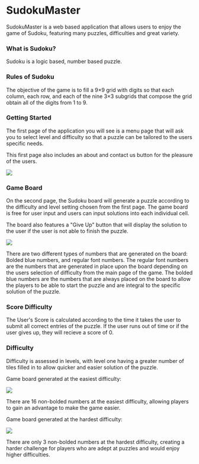 # SudokuMaster
SudokuMaster is a web based application that allows users to enjoy the game of Sudoku, featuring many puzzles, difficulties and great variety. 

### What is Sudoku?
Sudoku is a logic based, number based puzzle. 

### Rules of Sudoku
The objective of the game is to fill a 9×9 grid with digits so that each column, each row, and each of the nine 3×3 subgrids that compose the grid obtain all of the digits from 1 to 9. 

### Getting Started
The first page of the application you will see is a menu page that will ask you to select level and difficulty so that a puzzle can be tailored to the users specific needs. 

This first page also includes an about and contact us button for the pleasure of the users.

![](https://imgur.com/ZqI7PKI.jpg) 

### Game Board

On the second page, the Sudoku board will generate a puzzle according to the difficulty and level setting chosen from the first page. The game board is free for user input and users can input solutions into each individual cell. 

The board also features a "Give Up" button that will display the solution to the user if the user is not able to finish the puzzle.

![](https://i.imgur.com/8khtyxX.png)

There are two different types of numbers that are generated on the board: Bolded blue numbers, and regular font numbers. The regular font numbers are the numbers that are generated in place upon the board depending on the users selection of difficulty from the main page of the game. The bolded blue numbers are the numbers that are always placed on the board to allow the players to be able to start the puzzle and are integral to the specific solution of the puzzle. 

### Score Difficulty

The User's Score is calculated according to the time it takes the user to submit all correct entries of the puzzle. If the user runs out of time or if the user gives up, they will recieve a score of 0.

### Difficulty

Difficulty is assessed in levels, with level one having a greater number of tiles filled in to allow quicker and easier solution of the puzzle.

Game board generated at the easiest difficulty:

![](https://imgur.com/TlJUFLy.png)

There are 16 non-bolded numbers at the easiest difficulty, allowing players to gain an advantage to make the game easier. 

Game board generated at the hardest difficulty: 

![](https://imgur.com/mD9hIKp.png)

There are only 3 non-bolded numbers at the hardest difficulty, creating a harder challenge for players who are adept at puzzles and would enjoy higher difficulties.
